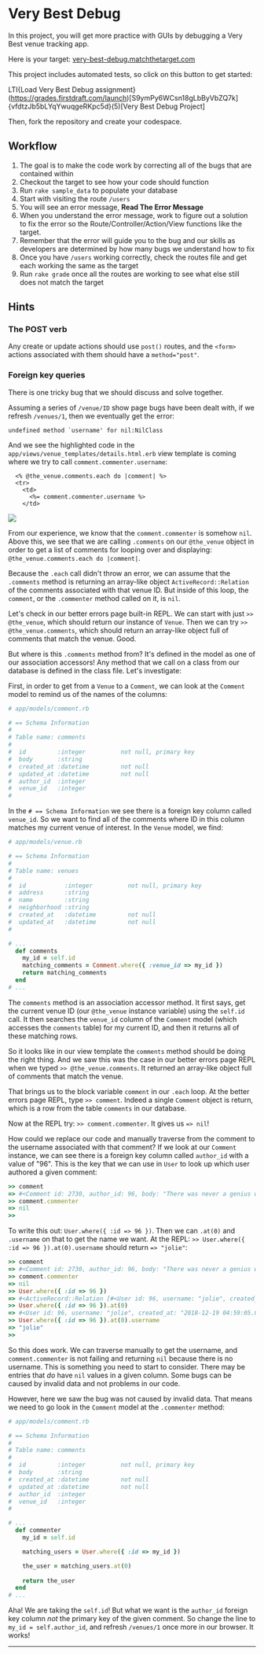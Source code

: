 # Very Best Debug

In this project, you will get more practice with GUIs by debugging a Very Best venue tracking app.

Here is your target: [very-best-debug.matchthetarget.com](https://very-best-debug.matchthetarget.com/)

This project includes automated tests, so click on this button to get started:

LTI{Load Very Best Debug assignment}(https://grades.firstdraft.com/launch)[S9ymPy6WCsn18gLbByVbZQ7k]{vfdtzJb5bLYqYwuqgeRKpc5d}(5)[Very Best Debug Project]

Then, fork the repository and create your codespace.

## Workflow

1. The goal is to make the code work by correcting all of the bugs that are contained within
1. Checkout the target to see how your code should function
1. Run `rake sample_data` to populate your database
1. Start with visiting the route `/users`
1. You will see an error message, **Read The Error Message**
1. When you understand the error message, work to figure out a solution to fix the error so the Route/Controller/Action/View functions like the target.
1. Remember that the error will guide you to the bug and our skills as developers are determined by how many bugs we understand how to fix
1. Once you have `/users` working correctly, check the routes file and get each working the same as the target
1. Run `rake grade` once all the routes are working to see what else still does not match the target

## Hints

### The POST verb

Any create or update actions should use `post()` routes, and the `<form>` actions associated with them should have a `method="post"`.

### Foreign key queries

There is one tricky bug that we should discuss and solve together.

Assuming a series of `/venue/ID` show page bugs have been dealt with, if we refresh `/venues/1`, then we eventually get the error:

```
undefined method `username' for nil:NilClass
```

And we see the highlighted code in the `app/views/venue_templates/details.html.erb` view template is coming where we try to call `comment.commenter.username`:

```erb
  <% @the_venue.comments.each do |comment| %>
  <tr>
    <td>
      <%= comment.commenter.username %>
    </td>
```

![](/assets/better-errors-venue-comments-bug.png)

From our experience, we know that the `comment.commenter` is somehow `nil`. Above this, we see that we are calling `.comments` on our `@the_venue` object in order to get a list of comments for looping over and displaying: `@the_venue.comments.each do |comment|`.

Because the `.each` call didn't throw an error, we can assume that the `.comments` method is returning an array-like object `ActiveRecord::Relation` of the comments associated with that venue ID. But inside of this loop, the `comment`, or the `.commenter` method called on it, is `nil`.

Let's check in our better errors page built-in REPL. We can start with just `>> @the_venue`, which should return our instance of `Venue`. Then we can try `>> @the_venue.comments`, which should return an array-like object full of comments that match the venue. Good. 

But where is this `.comments` method from? It's defined in the model as one of our association accessors! Any method that we call on a class from our database is defined in the class file. Let's investigate:

First, in order to get from a `Venue` to a `Comment`, we can look at the `Comment` model to remind us of the names of the columns:

```ruby
# app/models/comment.rb

# == Schema Information
#
# Table name: comments
#
#  id         :integer          not null, primary key
#  body       :string
#  created_at :datetime         not null
#  updated_at :datetime         not null
#  author_id  :integer
#  venue_id   :integer
#
```

In the `# == Schema Information` we see there is a foreign key column called `venue_id`. So we want to find all of the comments where ID in this column matches my current venue of interest. In the `Venue` model, we find:

```ruby
# app/models/venue.rb

# == Schema Information
#
# Table name: venues
#
#  id           :integer          not null, primary key
#  address      :string
#  name         :string
#  neighborhood :string
#  created_at   :datetime         not null
#  updated_at   :datetime         not null
#

# ...
  def comments
    my_id = self.id
    matching_comments = Comment.where({ :venue_id => my_id })
    return matching_comments
  end
# ...
```

The `comments` method is an association accessor method. It first says, get the current venue ID (our `@the_venue` instance variable) using the `self.id` call. It then searches the `venue_id` column of the `Comment` model (which accesses the `comments` table) for my current ID, and then it returns all of these matching rows.

So it looks like in our view template the `comments` method should be doing the right thing. And we saw this was the case in our better errors page REPL when we typed `>> @the_venue.comments`. It returned an array-like object full of comments that match the venue.

That brings us to the block variable `comment` in our `.each` loop. At the better errors page REPL, type `>> comment`. Indeed a single `Comment` object is return, which is a row from the table `comments` in our database.

Now at the REPL try: `>> comment.commenter`. It gives us `=> nil`! 

How could we replace our code and manually traverse from the comment to the username associated with that comment? If we look at our `Comment` instance, we can see there is a foreign key column called `author_id` with a value of "96". This is the key that we can use in `User` to look up which user authored a given comment:

```ruby
>> comment
=> #<Comment id: 2730, author_id: 96, body: "There was never a genius without a tincture of mad...", venue_id: 1, created_at: "2019-03-19 03:56:09.000000000 +0000", updated_at: "2019-10-08 10:25:00.000000000 +0000">
>> comment.commenter
=> nil
>>
```

To write this out: `User.where({ :id => 96 })`. Then we can `.at(0)` and `.username` on that to get the name we want. At the REPL: `>> User.where({ :id => 96 }).at(0).username` should return `=> "jolie"`: 

```ruby
>> comment
=> #<Comment id: 2730, author_id: 96, body: "There was never a genius without a tincture of mad...", venue_id: 1, created_at: "2019-03-19 03:56:09.000000000 +0000", updated_at: "2019-10-08 10:25:00.000000000 +0000">
>> comment.commenter
=> nil
>> User.where({ :id => 96 })
=> #<ActiveRecord::Relation [#<User id: 96, username: "jolie", created_at: "2018-12-19 04:59:05.000000000 +0000", updated_at: "2019-10-08 10:25:00.000000000 +0000">]>
>> User.where({ :id => 96 }).at(0)
=> #<User id: 96, username: "jolie", created_at: "2018-12-19 04:59:05.000000000 +0000", updated_at: "2019-10-08 10:25:00.000000000 +0000">
>> User.where({ :id => 96 }).at(0).username
=> "jolie"
>>
```

So this does work. We can traverse manually to get the username, and `comment.commenter` is not failing and returning `nil` because there is no username. This is something you need to start to consider. There may be entries that *do* have `nil` values in a given column. Some bugs can be caused by invalid data and not problems in our code.

However, here we saw the bug was not caused by invalid data. That means we need to go look in the `Comment` model at the `.commenter` method:

```ruby
# app/models/comment.rb

# == Schema Information
#
# Table name: comments
#
#  id         :integer          not null, primary key
#  body       :string
#  created_at :datetime         not null
#  updated_at :datetime         not null
#  author_id  :integer
#  venue_id   :integer
#

# ...
  def commenter
    my_id = self.id

    matching_users = User.where({ :id => my_id })

    the_user = matching_users.at(0)
    
    return the_user
  end
# ...
```

Aha! We are taking the `self.id`! But what we want is the `author_id` foreign key column *not* the primary key of the given comment. So change the line to `my_id = self.author_id`, and refresh `/venues/1` once more in our browser. It works!

---
